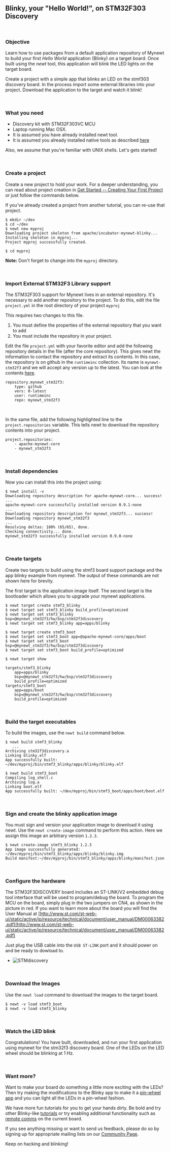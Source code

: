 ## Blinky, your "Hello World!", on STM32F303 Discovery

<br>

### Objective

Learn how to use packages from a default application repository of Mynewt to build your first *Hello World* application (Blinky) on a target board. Once built using the *newt* tool, this application will blink the LED lights on the target board.

Create a project with a simple app that blinks an LED on the stmf303 
discovery board.  In the process import some external libraries into your project. Download the application to the target and watch it blink!

<br>

### What you need

* Discovery kit with STM32F303VC MCU
* Laptop running Mac OSX. 
* It is assumed you have already installed newt tool. 
* It is assumed you already installed native tools as described [here](../get_started/native_tools.md)

Also, we assume that you're familiar with UNIX shells. Let's gets started!

<br>

### Create a project

Create a new project to hold your work.  For a deeper understanding, you can read about project creation in 
[Get Started -- Creating Your First Project](../get_started/project_create.md)
or just follow the commands below.

If you've already created a project from another tutorial, you can re-use
that project.

```
$ mkdir ~/dev
$ cd ~/dev
$ newt new myproj
Downloading project skeleton from apache/incubator-mynewt-blinky...
Installing skeleton in myproj...
Project myproj successfully created.

$ cd myproj

``` 

**Note:** Don't forget to change into the `myproj` directory.

<br>

### Import External STM32F3 Library support 

The STM32F303 support for Mynewt lives in an external repository.  It's
necessary to add another repository to the project.  To do this,
edit the file `project.yml` in the root directory of your project `myproj`

This requires two changes to this file.

1.  You must define the properties of the external repository that you want
to add
2. You must include the repository in your project.

Edit the file `project.yml` with your favorite editor and add the 
following repository details in the file (after the core 
repository).  This gives newt the information to contact the repository
and extract its contents.  In this case, the repository is on github in 
the `runtimeinc` collection. Its name is `mynewt-stm32f3` and we will accept
any version up to the latest. You can look at the contents [here](https://github.com/runtimeinc/mynewt_stm32f3).

```
repository.mynewt_stm32f3:
    type: github
    vers: 0-latest
    user: runtimeinc
    repo: mynewt_stm32f3
```

<br>

In the same file, add the following highlighted line to the 
`project.repositories` variable.  This tells newt to download the
 repository contents into your project. 

```hl_lines="3"
project.repositories:
    - apache-mynewt-core
    - mynewt_stm32f3
```

<br>

### Install dependencies

Now you can install this into the project using:

```
$ newt install -v 
Downloading repository description for apache-mynewt-core... success!
...
apache-mynewt-core successfully installed version 0.9.1-none
...
Downloading repository description for mynewt_stm32f3... success!
Downloading repository mynewt_stm32f3 
...
Resolving deltas: 100% (65/65), done.
Checking connectivity... done.
mynewt_stm32f3 successfully installed version 0.9.0-none
```

<br>

   
### Create  targets

Create two targets to build using the stmf3 board support package and the 
app blinky example from mynewt.  The output of these commands are not
shown here for brevity. 

The first target is the application image itself. The second
target is the bootloader which allows you to upgrade your mynewt 
applications. 


```
$ newt target create stmf3_blinky
$ newt target set stmf3_blinky build_profile=optimized
$ newt target set stmf3_blinky bsp=@mynewt_stm32f3/hw/bsp/stm32f3discovery
$ newt target set stmf3_blinky app=apps/blinky

$ newt target create stmf3_boot
$ newt target set stmf3_boot app=@apache-mynewt-core/apps/boot
$ newt target set stmf3_boot bsp=@mynewt_stm32f3/hw/bsp/stm32f3discovery
$ newt target set stmf3_boot build_profile=optimized

$ newt target show

targets/stmf3_blinky
    app=apps/blinky
    bsp=@mynewt_stm32f3/hw/bsp/stm32f3discovery
    build_profile=optimized
targets/stmf3_boot
    app=apps/boot
    bsp=@mynewt_stm32f3/hw/bsp/stm32f3discovery
    build_profile=optimized
```

<br>

### Build the target executables

To build the images, use the `newt build` command below.

```
$ newt build stmf3_blinky
   ...
Archiving stm32f3discovery.a
Linking blinky.elf
App successfully built: ~/dev/myproj/bin/stmf3_blinky/apps/blinky/blinky.elf

$ newt build stmf3_boot
Compiling log_shell.c
Archiving log.a
Linking boot.elf
App successfully built: ~/dev/myproj/bin/stmf3_boot/apps/boot/boot.elf
```

<br>

### Sign and create the blinky application image

You must sign and version your application image to download it using newt.  Use
the `newt create-image` command to perform this action. Here we assign this
image an arbitrary version `1.2.3`.

```no-highlight
$ newt create-image stmf3_blinky 1.2.3
App image successfully generated: ~/dev/myproj/bin/stmf3_blinky/apps/blinky/blinky.img
Build manifest:~/dev/myproj/bin/stmf3_blinky/apps/blinky/manifest.json
```

<br>

### Configure the hardware 


 The STM32F3DISCOVERY board includes an ST-LINK/V2 embedded debug tool interface that will be used to program/debug the board. To program the MCU on the board, simply plug in the two jumpers on CN4, as shown in the picture in red. If you want to learn more about the board you will find the User Manual at [http://www.st.com/st-web-ui/static/active/jp/resource/technical/document/user_manual/DM00063382.pdf](http://www.st.com/st-web-ui/static/active/jp/resource/technical/document/user_manual/DM00063382.pdf)
 
 Just plug the USB cable into the ```USB ST-LINK``` port and it should power on and be ready to dowload to.

* ![STMdiscovery](pics/STM32f3discovery_connector.png)

<br>

### Download the Images

Use the `newt load` command to download the images to the target board.

```
$ newt -v load stmf3_boot
$ newt -v load stmf3_blinky
``` 

<br>

### Watch the LED blink

Congratulations! You have built, downloaded, and run your first application using mynewt for the stm32f3 discovery board. One of the LEDs on the LED wheel should be blinking at 1 Hz.

<br>

### Want more?

Want to make your board do something a little more exciting with the LEDs? Then try making the modifications to the Blinky app to make it a [pin-wheel app](pin-wheel-mods.md) and you can light all the LEDs in a pin-wheel fashion.

We have more fun tutorials for you to get your hands dirty. Be bold and try other Blinky-like [tutorials](../tutorials/nRF52.md) or try enabling additional functionality such as [remote comms](project-target-slinky.md) on the current board.

If you see anything missing or want to send us feedback, please do so by signing up for appropriate mailing lists on our [Community Page](../../community.md).

Keep on hacking and blinking!
